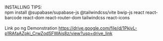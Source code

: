 INSTALLING TIPS:<br/>
npm install @supabase/supabase-js @tailwindcss/vite bwip-js react react-barcode react-dom react-router-dom tailwindcss react-icons
<br/><br/>
Link po ng Demonstration
https://drive.google.com/file/d/1PkjvL-p1RAfaAZpki_CrwZodSFWAis8z/view?usp=drive_link
